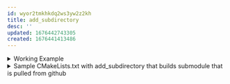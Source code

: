 ```yaml
---
id: wyor2tmkhkdq2ws3yw2z2kh
title: add_subdirectory
desc: ''
updated: 1676442743305
created: 1676441413486
---
```



<details>
<summary>Working Example</summary>
```shell
gt.sandbox.checkout.commit.cleanly 9251612 \
&& cd cpp \
&& ./build_run.sh
```
</details>

<details>
<summary>Sample CMakeLists.txt with add_subdirectory that builds submodule that is pulled from github</summary>

```cmake
# Min version cmake check
cmake_minimum_required(VERSION 3.0)

# Project name
project(MyMain)

# This is pointing to submodule dir, and adding this activates
# CMakeLists.txt in that dir. 
add_subdirectory(external/glfw)

# Add executable target ${PROJECT_NAME} (MyMain) will be the name of the executable.
add_executable(${PROJECT_NAME} hi_world.cpp)
```
</details>

